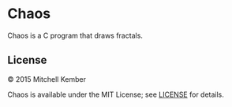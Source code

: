 # Chaos

Chaos is a C program that draws fractals.

## License

© 2015 Mitchell Kember

Chaos is available under the MIT License; see [LICENSE](LICENSE.md) for details.
